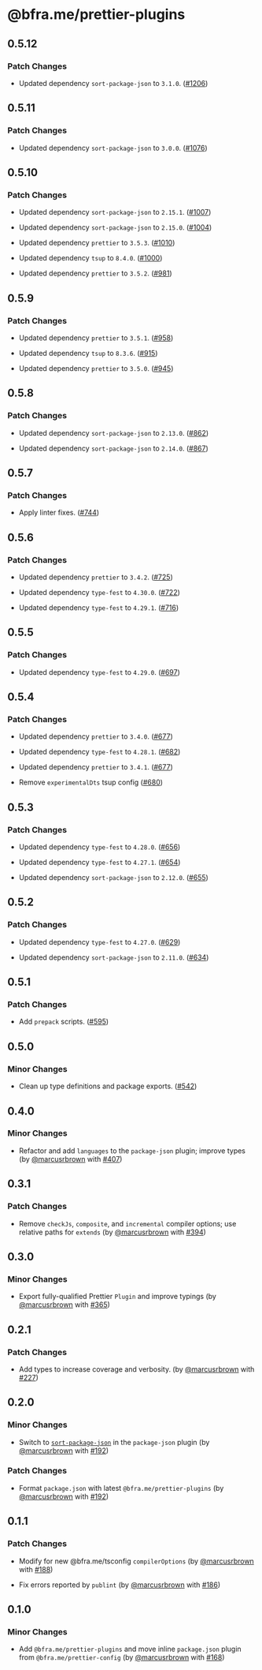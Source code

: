 # @bfra.me/prettier-plugins

## 0.5.12
### Patch Changes


- Updated dependency `sort-package-json` to `3.1.0`. ([#1206](https://github.com/bfra-me/works/pull/1206))

## 0.5.11
### Patch Changes


- Updated dependency `sort-package-json` to `3.0.0`. ([#1076](https://github.com/bfra-me/works/pull/1076))

## 0.5.10
### Patch Changes


- Updated dependency `sort-package-json` to `2.15.1`. ([#1007](https://github.com/bfra-me/works/pull/1007))


- Updated dependency `sort-package-json` to `2.15.0`. ([#1004](https://github.com/bfra-me/works/pull/1004))


- Updated dependency `prettier` to `3.5.3`. ([#1010](https://github.com/bfra-me/works/pull/1010))


- Updated dependency `tsup` to `8.4.0`. ([#1000](https://github.com/bfra-me/works/pull/1000))


- Updated dependency `prettier` to `3.5.2`. ([#981](https://github.com/bfra-me/works/pull/981))

## 0.5.9
### Patch Changes


- Updated dependency `prettier` to `3.5.1`. ([#958](https://github.com/bfra-me/works/pull/958))


- Updated dependency `tsup` to `8.3.6`. ([#915](https://github.com/bfra-me/works/pull/915))


- Updated dependency `prettier` to `3.5.0`. ([#945](https://github.com/bfra-me/works/pull/945))

## 0.5.8
### Patch Changes


- Updated dependency `sort-package-json` to `2.13.0`. ([#862](https://github.com/bfra-me/works/pull/862))


- Updated dependency `sort-package-json` to `2.14.0`. ([#867](https://github.com/bfra-me/works/pull/867))

## 0.5.7
### Patch Changes


- Apply linter fixes. ([#744](https://github.com/bfra-me/works/pull/744))

## 0.5.6
### Patch Changes


- Updated dependency `prettier` to `3.4.2`. ([#725](https://github.com/bfra-me/works/pull/725))


- Updated dependency `type-fest` to `4.30.0`. ([#722](https://github.com/bfra-me/works/pull/722))


- Updated dependency `type-fest` to `4.29.1`. ([#716](https://github.com/bfra-me/works/pull/716))

## 0.5.5
### Patch Changes


- Updated dependency `type-fest` to `4.29.0`. ([#697](https://github.com/bfra-me/works/pull/697))

## 0.5.4
### Patch Changes


- Updated dependency `prettier` to `3.4.0`. ([#677](https://github.com/bfra-me/works/pull/677))


- Updated dependency `type-fest` to `4.28.1`. ([#682](https://github.com/bfra-me/works/pull/682))


- Updated dependency `prettier` to `3.4.1`. ([#677](https://github.com/bfra-me/works/pull/677))


- Remove `experimentalDts` tsup config ([#680](https://github.com/bfra-me/works/pull/680))

## 0.5.3
### Patch Changes


- Updated dependency `type-fest` to `4.28.0`. ([#656](https://github.com/bfra-me/works/pull/656))


- Updated dependency `type-fest` to `4.27.1`. ([#654](https://github.com/bfra-me/works/pull/654))


- Updated dependency `sort-package-json` to `2.12.0`. ([#655](https://github.com/bfra-me/works/pull/655))

## 0.5.2
### Patch Changes


- Updated dependency `type-fest` to `4.27.0`. ([#629](https://github.com/bfra-me/works/pull/629))


- Updated dependency `sort-package-json` to `2.11.0`. ([#634](https://github.com/bfra-me/works/pull/634))

## 0.5.1
### Patch Changes


- Add `prepack` scripts. ([#595](https://github.com/bfra-me/works/pull/595))

## 0.5.0
### Minor Changes


- Clean up type definitions and package exports. ([#542](https://github.com/bfra-me/works/pull/542))

## 0.4.0
### Minor Changes



- Refactor and add `languages` to the `package-json` plugin; improve types (by [@marcusrbrown](https://github.com/marcusrbrown) with [#407](https://github.com/bfra-me/works/pull/407))

## 0.3.1
### Patch Changes



- Remove `checkJs`, `composite`, and `incremental` compiler options; use relative paths for `extends` (by [@marcusrbrown](https://github.com/marcusrbrown) with [#394](https://github.com/bfra-me/works/pull/394))

## 0.3.0
### Minor Changes



- Export fully-qualified Prettier `Plugin` and improve typings (by [@marcusrbrown](https://github.com/marcusrbrown) with [#365](https://github.com/bfra-me/works/pull/365))

## 0.2.1

### Patch Changes

- Add types to increase coverage and verbosity. (by [@marcusrbrown](https://github.com/marcusrbrown) with [#227](https://github.com/bfra-me/works/pull/227))

## 0.2.0

### Minor Changes

- Switch to [`sort-package-json`](https://github.com/keithamus/sort-package-json) in the `package-json` plugin (by [@marcusrbrown](https://github.com/marcusrbrown) with [#192](https://github.com/bfra-me/works/pull/192))

### Patch Changes

- Format `package.json` with latest `@bfra.me/prettier-plugins` (by [@marcusrbrown](https://github.com/marcusrbrown) with [#192](https://github.com/bfra-me/works/pull/192))

## 0.1.1

### Patch Changes

- Modify for new @bfra.me/tsconfig `compilerOptions` (by [@marcusrbrown](https://github.com/marcusrbrown) with [#188](https://github.com/bfra-me/works/pull/188))

- Fix errors reported by `publint` (by [@marcusrbrown](https://github.com/marcusrbrown) with [#186](https://github.com/bfra-me/works/pull/186))

## 0.1.0

### Minor Changes

- Add `@bfra.me/prettier-plugins` and move inline `package.json` plugin from `@bfra.me/prettier-config` (by [@marcusrbrown](https://github.com/marcusrbrown) with [#168](https://github.com/bfra-me/works/pull/168))
